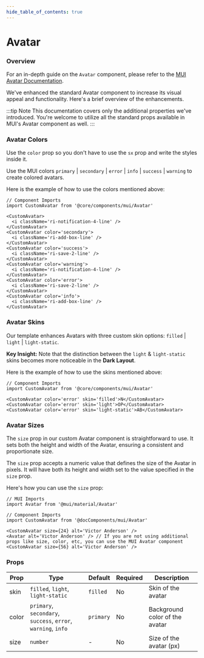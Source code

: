 ```yaml
---
hide_table_of_contents: true
---
```


# Avatar

### Overview

For an in-depth guide on the `Avatar` component, please refer to the [MUI Avatar Documentation](https://mui.com/material-ui/react-avatar/).

We've enhanced the standard Avatar component to increase its visual appeal and functionality. Here's a brief overview of the enhancements.

:::tip Note
This documentation covers only the additional properties we've introduced. You're welcome to utilize all the standard props available in MUI's Avatar component as well.
:::

### Avatar Colors

Use the `color` prop so you don't have to use the `sx` prop and write the styles inside it.

Use the MUI colors `primary` | `secondary` | `error` | `info` | `success` | `warning` to create colored avatars.

Here is the example of how to use the colors mentioned above:
```tsx
// Component Imports
import CustomAvatar from '@core/components/mui/Avatar'

<CustomAvatar>
  <i className='ri-notification-4-line' />
</CustomAvatar>
<CustomAvatar color='secondary'>
  <i className='ri-add-box-line' />
</CustomAvatar>
<CustomAvatar color='success'>
  <i className='ri-save-2-line' />
</CustomAvatar>
<CustomAvatar color='warning'>
  <i className='ri-notification-4-line' />
</CustomAvatar>
<CustomAvatar color='error'>
  <i className='ri-save-2-line' />
</CustomAvatar>
<CustomAvatar color='info'>
  <i className='ri-add-box-line' />
</CustomAvatar>
```

### Avatar Skins

Our template enhances Avatars with three custom skin options: `filled` | `light` | `light-static`.

**Key Insight:** Note that the distinction between the `light` & `light-static` skins becomes more noticeable in the **Dark Layout**.

Here is the example of how to use the skins mentioned above:
```tsx
// Component Imports
import CustomAvatar from '@core/components/mui/Avatar'

<CustomAvatar color='error' skin='filled'>N</CustomAvatar>
<CustomAvatar color='error' skin='light'>OP</CustomAvatar>
<CustomAvatar color='error' skin='light-static'>AB</CustomAvatar>
```

### Avatar Sizes

The `size` prop in our custom Avatar component is straightforward to use. It sets both the height and width of the Avatar, ensuring a consistent and proportionate size.

The `size` prop accepts a numeric value that defines the size of the Avatar in pixels. It will have both its height and width set to the value specified in the `size` prop.

Here's how you can use the `size` prop:
```tsx
// MUI Imports
import Avatar from '@mui/material/Avatar'

// Component Imports
import CustomAvatar from '@docComponents/mui/Avatar'

<CustomAvatar size={24} alt='Victor Anderson' />
<Avatar alt='Victor Anderson' /> // If you are not using additional props like size, color, etc, you can use the MUI Avatar component
<CustomAvatar size={56} alt='Victor Anderson' />
```

### Props

| Prop  | Type                                                          |  Default | Required | Description                             |
|-------|---------------------------------------------------------------|----------|----------|-----------------------------------------|
| skin  | `filled`, `light`, `light-static`                             | `filled` | No       | Skin of the avatar                      | 
| color | `primary`, `secondary`, `success`, `error`, `warning`, `info` | `primary`| No       | Background color of the avatar          |          
| size  | `number`                                                      |    -     | No       | Size of the avatar (px)                 |
